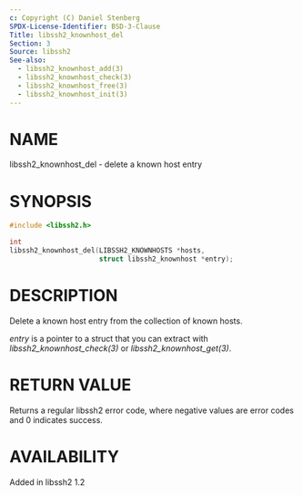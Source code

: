 ```yaml
---
c: Copyright (C) Daniel Stenberg
SPDX-License-Identifier: BSD-3-Clause
Title: libssh2_knownhost_del
Section: 3
Source: libssh2
See-also:
  - libssh2_knownhost_add(3)
  - libssh2_knownhost_check(3)
  - libssh2_knownhost_free(3)
  - libssh2_knownhost_init(3)
---
```


# NAME

libssh2_knownhost_del - delete a known host entry

# SYNOPSIS

~~~c
#include <libssh2.h>

int
libssh2_knownhost_del(LIBSSH2_KNOWNHOSTS *hosts,
                      struct libssh2_knownhost *entry);
~~~

# DESCRIPTION

Delete a known host entry from the collection of known hosts.

*entry* is a pointer to a struct that you can extract with
*libssh2_knownhost_check(3)* or *libssh2_knownhost_get(3)*.

# RETURN VALUE

Returns a regular libssh2 error code, where negative values are error codes
and 0 indicates success.

# AVAILABILITY

Added in libssh2 1.2
